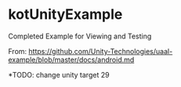 # kotUnityExample
Completed Example for Viewing and Testing

From: https://github.com/Unity-Technologies/uaal-example/blob/master/docs/android.md

*TODO: change unity target 29
